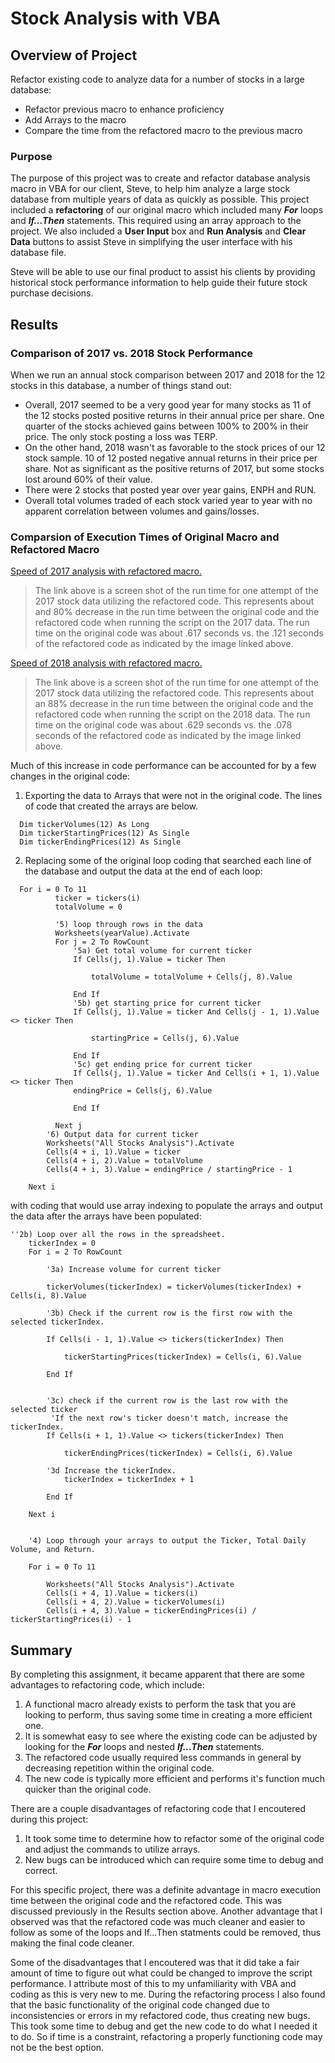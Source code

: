 # Stock Analysis with VBA

## Overview of Project

Refactor existing code to analyze data for a number of stocks in a large database:
- Refactor previous macro to enhance proficiency
- Add Arrays to the macro
- Compare the time from the refactored macro to the previous macro

### Purpose

  The purpose of this project was to create and refactor database analysis macro in VBA for our client, Steve, to help him analyze a large stock database from multiple years of data as quickly as possible. This project included a **refactoring** of our original macro which included many ***For*** loops and ***If...Then*** statements. This required using an array approach to the project. We also included a **User Input** box and **Run Analysis** and **Clear Data** buttons to assist Steve in simplifying the user interface with his database file.
  
  Steve will be able to use our final product to assist his clients by providing historical stock performance information to help guide their future stock purchase decisions.

## Results

### Comparison of 2017 vs. 2018 Stock Performance

When we run an annual stock comparison between 2017 and 2018 for the 12 stocks in this database, a number of things stand out:
* Overall, 2017 seemed to be a very good year for many stocks as 11 of the 12 stocks posted positive returns in their annual price per share. One quarter of the stocks achieved gains between 100% to 200% in their price. The only stock posting a loss was TERP.
* On the other hand, 2018 wasn't as favorable to the stock prices of our 12 stock sample. 10 of 12 posted negative annual returns in their price per share. Not as significant as the positive returns of 2017, but some stocks lost around 60% of their value.
* There were 2 stocks that posted year over year gains, ENPH and RUN.
* Overall total volumes traded of each stock varied year to year with no apparent correlation between volumes and gains/losses.

### Comparsion of Execution Times of Original Macro and Refactored Macro

[Speed of 2017 analysis with refactored macro.](/Resources/VBA_Challenge_2017.png)

> The link above is a screen shot of the run time for one attempt of the 2017 stock data utilizing the refactored code. This represents about and 80% decrease in the run time between the original code and the refactored code when running the script on the 2017 data. The run time on the original code was about .617 seconds vs. the .121 seconds of the refactored code as indicated by the image linked above.

[Speed of 2018 analysis with refactored macro.](/Resources/VBA_Challenge_2018.png)

> The link above is a screen shot of the run time for one attempt of the 2017 stock data utilizing the refactored code. This represents about an 88% decrease in the run time between the original code and the refactored code when running the script on the 2018 data. The run time on the original code was about .629 seconds vs. the .078 seconds of the refactored code as indicated by the image linked above.

Much of this increase in code performance can be accounted for by a few changes in the original code:
1. Exporting the data to Arrays that were not in the original code. The lines of code that created the arrays are below.
```
  Dim tickerVolumes(12) As Long
  Dim tickerStartingPrices(12) As Single
  Dim tickerEndingPrices(12) As Single
```
2. Replacing some of the original loop coding that searched each line of the database and output the data at the end of each loop:
```
  For i = 0 To 11
          ticker = tickers(i)
          totalVolume = 0

          '5) loop through rows in the data
          Worksheets(yearValue).Activate
          For j = 2 To RowCount
              '5a) Get total volume for current ticker
              If Cells(j, 1).Value = ticker Then

                  totalVolume = totalVolume + Cells(j, 8).Value

              End If
              '5b) get starting price for current ticker
              If Cells(j, 1).Value = ticker And Cells(j - 1, 1).Value <> ticker Then

                  startingPrice = Cells(j, 6).Value

              End If
              '5c) get ending price for current ticker
              If Cells(j, 1).Value = ticker And Cells(i + 1, 1).Value <> ticker Then
              endingPrice = Cells(j, 6).Value

              End If

          Next j
        '6) Output data for current ticker
        Worksheets("All Stocks Analysis").Activate
        Cells(4 + i, 1).Value = ticker
        Cells(4 + i, 2).Value = totalVolume
        Cells(4 + i, 3).Value = endingPrice / startingPrice - 1
    
    Next i
```
with coding that would use array indexing to populate the arrays and output the data after the arrays have been populated:
```
''2b) Loop over all the rows in the spreadsheet.
    tickerIndex = 0
    For i = 2 To RowCount
        
        '3a) Increase volume for current ticker
                
        tickerVolumes(tickerIndex) = tickerVolumes(tickerIndex) + Cells(i, 8).Value
        
        '3b) Check if the current row is the first row with the selected tickerIndex.
       
        If Cells(i - 1, 1).Value <> tickers(tickerIndex) Then
            
            tickerStartingPrices(tickerIndex) = Cells(i, 6).Value
            
        End If
       
        
        '3c) check if the current row is the last row with the selected ticker
         'If the next row's ticker doesn't match, increase the tickerIndex.
        If Cells(i + 1, 1).Value <> tickers(tickerIndex) Then
            
            tickerEndingPrices(tickerIndex) = Cells(i, 6).Value
            
        '3d Increase the tickerIndex.
            tickerIndex = tickerIndex + 1
        
        End If
        
    Next i
        
       
    '4) Loop through your arrays to output the Ticker, Total Daily Volume, and Return.
    
    For i = 0 To 11
        
        Worksheets("All Stocks Analysis").Activate
        Cells(i + 4, 1).Value = tickers(i)
        Cells(i + 4, 2).Value = tickerVolumes(i)
        Cells(i + 4, 3).Value = tickerEndingPrices(i) / tickerStartingPrices(i) - 1
```
## Summary

By completing this assignment, it became apparent that there are some advantages to refactoring code, which include:
1. A functional macro already exists to perform the task that you are looking to perform, thus saving some time in creating a more efficient one.
2. It is somewhat easy to see where the existing code can be adjusted by looking for the ***For*** loops and nested ***If...Then*** statements.
3. The refactored code usually required less commands in general by decreasing repetition within the original code. 
4. The new code is typically more efficient and performs it's function much quicker than the original code.

There are a couple disadvantages of refactoring code that I encoutered during this project:
1. It took some time to determine how to refactor some of the original code and adjust the commands to utilize arrays.
2. New bugs can be introduced which can require some time to debug and correct.

For this specific project, there was a definite advantage in macro execution time between the original code and the refactored code. This was discussed previously in the Results section above. Another advantage that I observed was that the refactored code was much cleaner and easier to follow as some of the loops and If...Then statments could be removed, thus making the final code cleaner. 

Some of the disadvantages that I encoutered was that it did take a fair amount of time to figure out what could be changed to improve the script performance. I attribute most of this to my unfamiliarity with VBA and coding as this is very new to me. During the refactoring process I also found that the basic functionality of the original code changed due to inconsistencies or errors in my refactored code, thus creating new bugs. This took some time to debug and get the new code to do what I needed it to do. So if time is a constraint, refactoring a properly functioning code may not be the best option.
